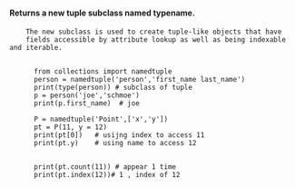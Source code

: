 #### Returns a new tuple subclass named typename.

        The new subclass is used to create tuple-like objects that have
        fields accessible by attribute lookup as well as being indexable and iterable.


          from collections import namedtuple
          person = namedtuple('person','first_name last_name')
          print(type(person)) # subclass of tuple
          p = person('joe','schmoe') 
          print(p.first_name)  # joe

          P = namedtuple('Point',['x','y'])
          pt = P(11, y = 12)
          print(pt[0])   # usijng index to access 11
          print(pt.y)    # using name to access 12


          print(pt.count(11)) # appear 1 time
          print(pt.index(12))# 1 , index of 12
